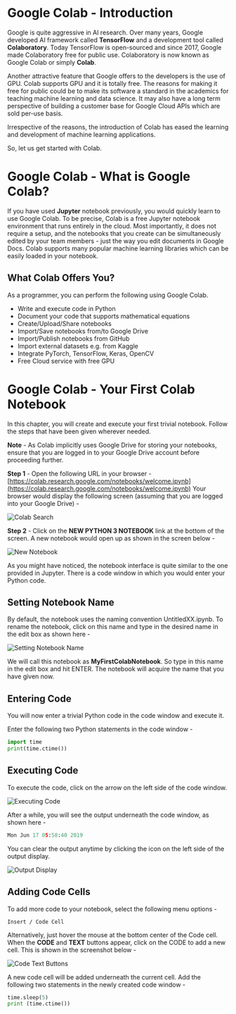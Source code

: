 # Google Colab - Introduction

Google is quite aggressive in AI research. Over many years, Google developed AI framework called **TensorFlow** and a development tool called **Colaboratory**. Today TensorFlow is open-sourced and since 2017, Google made Colaboratory free for public use. Colaboratory is now known as Google Colab or simply **Colab**.

Another attractive feature that Google offers to the developers is the use of GPU. Colab supports GPU and it is totally free. The reasons for making it free for public could be to make its software a standard in the academics for teaching machine learning and data science. It may also have a long term perspective of building a customer base for Google Cloud APIs which are sold per-use basis.

Irrespective of the reasons, the introduction of Colab has eased the learning and development of machine learning applications.

So, let us get started with Colab.

# Google Colab - What is Google Colab?

If you have used **Jupyter** notebook previously, you would quickly learn to use Google Colab. To be precise, Colab is a free Jupyter notebook environment that runs entirely in the cloud. Most importantly, it does not require a setup, and the notebooks that you create can be simultaneously edited by your team members - just the way you edit documents in Google Docs. Colab supports many popular machine learning libraries which can be easily loaded in your notebook.

## What Colab Offers You?

As a programmer, you can perform the following using Google Colab.

- Write and execute code in Python
- Document your code that supports mathematical equations
- Create/Upload/Share notebooks
- Import/Save notebooks from/to Google Drive
- Import/Publish notebooks from GitHub
- Import external datasets e.g. from Kaggle
- Integrate PyTorch, TensorFlow, Keras, OpenCV
- Free Cloud service with free GPU

# Google Colab - Your First Colab Notebook

In this chapter, you will create and execute your first trivial notebook. Follow the steps that have been given wherever needed.

**Note** - As Colab implicitly uses Google Drive for storing your notebooks, ensure that you are logged in to your Google Drive account before proceeding further.

**Step 1** - Open the following URL in your browser - [https://colab.research.google.com/notebooks/welcome.ipynb](https://colab.research.google.com/notebooks/welcome.ipynb) Your browser would display the following screen (assuming that you are logged into your Google Drive) -

![Colab Search](https://www.tutorialspoint.com/google_colab/images/colab_search.jpg)

**Step 2** - Click on the **NEW PYTHON 3 NOTEBOOK** link at the bottom of the screen. A new notebook would open up as shown in the screen below -

![New Notebook](https://www.tutorialspoint.com/google_colab/images/new_notebook.jpg)

As you might have noticed, the notebook interface is quite similar to the one provided in Jupyter. There is a code window in which you would enter your Python code.

## Setting Notebook Name

By default, the notebook uses the naming convention UntitledXX.ipynb. To rename the notebook, click on this name and type in the desired name in the edit box as shown here -

![Setting Notebook Name](https://www.tutorialspoint.com/google_colab/images/setting_notebook_name.jpg)

We will call this notebook as **MyFirstColabNotebook**. So type in this name in the edit box and hit ENTER. The notebook will acquire the name that you have given now.

## Entering Code

You will now enter a trivial Python code in the code window and execute it.

Enter the following two Python statements in the code window -

```python
import time
print(time.ctime())
```

## Executing Code

To execute the code, click on the arrow on the left side of the code window.

![Executing Code](https://www.tutorialspoint.com/google_colab/images/executing_code.jpg)

After a while, you will see the output underneath the code window, as shown here -

```python
Mon Jun 17 05:58:40 2019
```

You can clear the output anytime by clicking the icon on the left side of the output display.

![Output Display](https://www.tutorialspoint.com/google_colab/images/output_display.jpg)

## Adding Code Cells

To add more code to your notebook, select the following menu options -

```
Insert / Code Cell
```

Alternatively, just hover the mouse at the bottom center of the Code cell. When the **CODE** and **TEXT** buttons appear, click on the CODE to add a new cell. This is shown in the screenshot below -

![Code Text Buttons](https://www.tutorialspoint.com/google_colab/images/code_text_buttons.jpg)

A new code cell will be added underneath the current cell. Add the following two statements in the newly created code window -

```python
time.sleep(5)
print (time.ctime())
```
